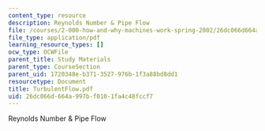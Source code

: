 ```yaml
---
content_type: resource
description: Reynolds Number & Pipe Flow
file: /courses/2-000-how-and-why-machines-work-spring-2002/26dc066d664a997bf0101fa4c48fccf7_TurbulentFlow.pdf
file_type: application/pdf
learning_resource_types: []
ocw_type: OCWFile
parent_title: Study Materials
parent_type: CourseSection
parent_uid: 1720348e-b371-3527-976b-1f3a88bd8dd1
resourcetype: Document
title: TurbulentFlow.pdf
uid: 26dc066d-664a-997b-f010-1fa4c48fccf7
---
```

Reynolds Number & Pipe Flow

